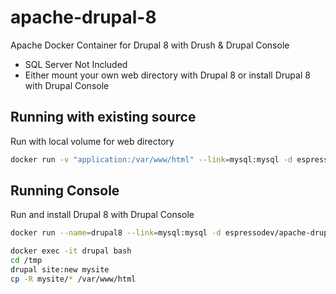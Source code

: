 # apache-drupal-8
Apache Docker Container for Drupal 8 with Drush & Drupal Console

* SQL Server Not Included 
* Either mount your own web directory with Drupal 8 or install Drupal 8 with Drupal Console

## Running with existing source
Run with local volume for web directory
```bash
docker run -v "application:/var/www/html" --link=mysql:mysql -d espressodev/apache-drupal-8:latest
```
## Running Console
Run and install Drupal 8 with Drupal Console

```bash
docker run --name=drupal8 --link=mysql:mysql -d espressodev/apache-drupal-8:latest
```

```bash
docker exec -it drupal bash
cd /tmp
drupal site:new mysite
cp -R mysite/* /var/www/html
```
